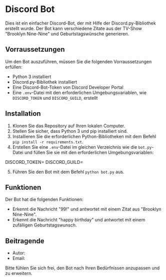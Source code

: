# Discord Bot

Dies ist ein einfacher Discord-Bot, der mit Hilfe der Discord.py-Bibliothek erstellt wurde. Der Bot kann verschiedene Zitate aus der TV-Show "Brooklyn Nine-Nine" und Geburtstagswünsche generieren.

## Vorraussetzungen

Um den Bot auszuführen, müssen Sie die folgenden Vorraussetzungen erfüllen:

- Python 3 installiert
- Discord.py-Bibliothek installiert
- Eine Discord-Bot-Token von Discord Developer Portal
- Eine `.env`-Datei mit den erforderlichen Umgebungsvariablen, wie `DISCORD_TOKEN` und `DISCORD_GUILD`, erstellt

## Installation

1. Klonen Sie das Repository auf Ihren lokalen Computer.
2. Stellen Sie sicher, dass Python 3 und pip installiert sind.
3. Installieren Sie die erforderlichen Python-Bibliotheken mit dem Befehl `pip install -r requirements.txt`.
4. Erstellen Sie eine `.env`-Datei im gleichen Verzeichnis wie die `bot.py`-Datei und füllen Sie sie mit den erforderlichen Umgebungsvariablen:

DISCORD_TOKEN=<Ihr Discord-Bot-Token>
DISCORD_GUILD=<Name des Discord-Servers>

5. Führen Sie den Bot mit dem Befehl `python bot.py` aus.

## Funktionen

Der Bot hat die folgenden Funktionen:

- Erkennt die Nachricht "99!" und antwortet mit einem Zitat aus "Brooklyn Nine-Nine".
- Erkennt die Nachricht "happy birthday" und antwortet mit einem zufälligen Geburtstagswunsch.

## Beitragende

- Autor: <Ihr Name>
- Email: <Ihre Email-Adresse>

Bitte fühlen Sie sich frei, den Bot nach Ihren Bedürfnissen anzupassen und zu erweitern.

